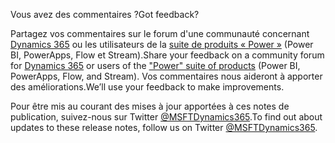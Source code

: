 <!-- This file contains localizable strings used in generating the custom PDF. Do not use as an include file in any web content. -->
<!-- strings for PDF end page -->

<span data-ttu-id="3bee6-101">Vous avez des commentaires ?</span><span class="sxs-lookup"><span data-stu-id="3bee6-101">Got feedback?</span></span>

<span data-ttu-id="3bee6-102">Partagez vos commentaires sur le forum d'une communauté concernant [Dynamics 365](https://community.dynamics.com/) ou les utilisateurs de la [suite de produits « Power »](https://powerusers.microsoft.com/) (Power BI, PowerApps, Flow et Stream).</span><span class="sxs-lookup"><span data-stu-id="3bee6-102">Share your feedback on a community forum for [Dynamics 365](https://community.dynamics.com/) or users of the ["Power" suite of products](https://powerusers.microsoft.com/) (Power BI, PowerApps, Flow, and Stream).</span></span> <span data-ttu-id="3bee6-103">Vos commentaires nous aideront à apporter des améliorations.</span><span class="sxs-lookup"><span data-stu-id="3bee6-103">We’ll use your feedback to make improvements.</span></span>

<span data-ttu-id="3bee6-104">Pour être mis au courant des mises à jour apportées à ces notes de publication, suivez-nous sur Twitter [@MSFTDynamics365](https://twitter.com/MSFTDynamics365).</span><span class="sxs-lookup"><span data-stu-id="3bee6-104">To find out about updates to these release notes, follow us on Twitter [@MSFTDynamics365](https://twitter.com/MSFTDynamics365).</span></span>
